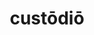 ---
title: custōdiō
meaning: to guard
ch: [seventeen, f3, f]
pos: verb
inf: custōdīre
secondppstem: custōd
infend: īre
conjugation: fourth
derivative: custody
six: y
---